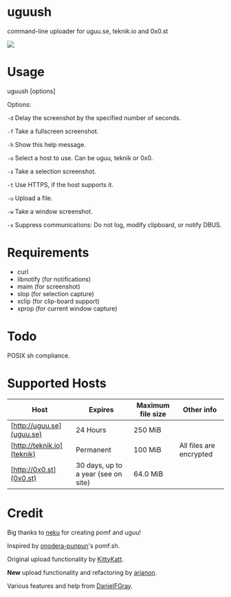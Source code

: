 uguush
========

command-line uploader for uguu.se, teknik.io and 0x0.st

![](https://u.teknik.io/WldwN2.png)

Usage
=====

uguush [options]

Options:

`-d` Delay the screenshot by the specified number of seconds.

`-f` Take a fullscreen screenshot.

`-h` Show this help message.

`-o` Select a host to use. Can be uguu, teknik or 0x0.

`-s` Take a selection screenshot.

`-t` Use HTTPS, if the host supports it.

`-u` <file> Upload a file.

`-w` Take a window screenshot.

`-x` Suppress communications: Do not log, modify clipboard, or notify DBUS.

Requirements
============

- curl
- libnotify (for notifications)
- maim (for screenshot)
- slop (for selection capture)
- xclip (for clip-board support)
- xprop (for current window capture)

Todo
====

POSIX sh compliance.

Supported Hosts
===============
| Host  | Expires | Maximum file size | Other info |
| ------------- | ------------- | ------------- | ------------- |
| [http://uguu.se](uguu.se) | 24 Hours  | 250 MiB |
| [http://teknik.io](teknik)  | Permanent  | 100 MiB | All files are encrypted |
| [http://0x0.st](0x0.st)  | 30 days, up to a year (see on site) | 64.0 MiB | |


Credit
======

Big thanks to [neku](https://github.com/nokonoko) for creating pomf and uguu!

Inspired by [onodera-punpun](https://github.com/onodera-punpun)'s pomf.sh.

Original upload functionality by [KittyKatt](https://github.com/KittyKatt).

**New** upload functionality and refactoring by [arianon](https://github.com/arianon).

Various features and help from [DanielFGray](https://github.com/DanielFGray).
